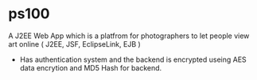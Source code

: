 # ps100
A J2EE Web App which is a platfrom for photographers to let people view art online ( J2EE, JSF, EclipseLink, EJB )
- Has authentication system and the backend is encrypted useing AES data encrytion and MD5 Hash for backend.
